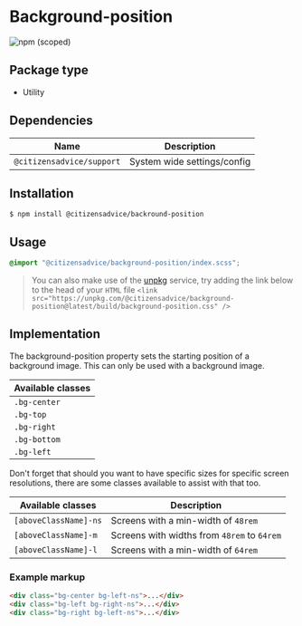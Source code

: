 # Background-position

![npm (scoped)](https://img.shields.io/npm/v/@citizensadvice/background-position.svg)

## Package type

- Utility

## Dependencies

| Name                      | Description                 |
| ------------------------- | --------------------------- |
| `@citizensadvice/support` | System wide settings/config |

## Installation

```shell
$ npm install @citizensadvice/backround-position
```

## Usage

```scss
@import "@citizensadvice/background-position/index.scss";
```

> You can also make use of the [unpkg](https://unpkg.com) service, try adding the link below to the head of your `HTML` file
> `<link src="https://unpkg.com/@citizensadvice/background-position@latest/build/background-position.css" />`

## Implementation

The background-position property sets the starting position of a background image. This can only be used with a background image. 

| Available classes|
|------------------|
| `.bg-center`     |
| `.bg-top`        |
| `.bg-right`      |
| `.bg-bottom`     |
| `.bg-left`       |

Don't forget that should you want to have specific sizes for specific screen resolutions, there are some classes available to assist with that too.

| Available classes     | Description                                 |
|-----------------------|---------------------------------------------|
| `[aboveClassName]-ns` | Screens with a min-width of `48rem`         |
| `[aboveClassName]-m`  | Screens with widths from `48rem` to `64rem` |
| `[aboveClassName]-l` | Screens with a min-width of `64rem`         |


### Example markup
```html
<div class="bg-center bg-left-ns">...</div>
<div class="bg-left bg-right-ns">...</div>
<div class="bg-right bg-left-ns">...</div>
```




